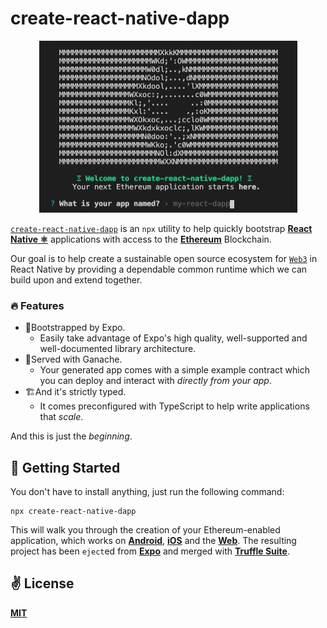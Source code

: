 # create-react-native-dapp

<p align="center">
  <img src="public/cli.png" width="413" height="275" />
</p>

[`create-react-native-dapp`](https://github.com/cawfree/create-react-native-dapp) is an `npx` utility to help quickly bootstrap [**React Native ⚛️**](https://reactnative.dev) applications with access to the [**Ethereum**](https://ethereum.org) Blockchain.

Our goal is to help create a sustainable open source ecosystem for [`Web3`](https://github.com/ethereum/web3.js/) in React Native by providing a dependable common runtime which we can build upon and extend together.

### 🔥 Features

- 🚀Bootstrapped by Expo.
  - Easily take advantage of Expo's high quality, well-supported and well-documented library architecture.
- 🍫Served with Ganache.
  - Your generated app comes with a simple example contract which you can deploy and interact with _directly from your app_.
- 🏗️And it's strictly typed.
  - It comes preconfigured with TypeScript to help write applications that _scale_.

And this is just the _beginning_.

## 🚀 Getting Started

You don't have to install anything, just run the following command:

```
npx create-react-native-dapp
```

This will walk you through the creation of your Ethereum-enabled application, which works on [**Android**](https://reactnative.dev), [**iOS**](https://reactnative.dev) and the [**Web**](https://github.com/necolas/react-native-web). The resulting project has been `eject`ed from [**Expo**](https://expo.io) and merged with [**Truffle Suite**](https://www.trufflesuite.com/).

## ✌️ License

[**MIT**](./LICENSE)
